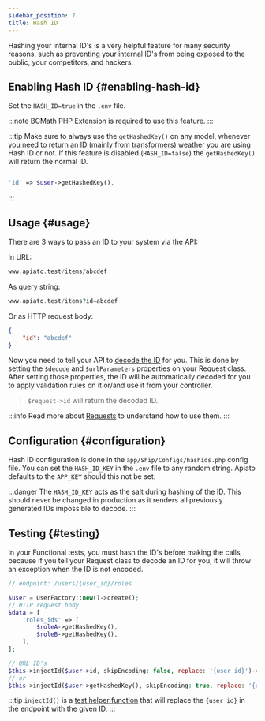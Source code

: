 ```yaml
---
sidebar_position: 7
title: Hash ID
---
```


Hashing your internal ID's is a very helpful feature for many security reasons,
such as preventing your internal ID's from being exposed to the public, your competitors, and hackers.

## Enabling Hash ID {#enabling-hash-id}

Set the `HASH_ID=true` in the `.env` file.

:::note
BCMath PHP Extension is required to use this feature.
:::

:::tip
Make sure to always use the `getHashedKey()` on any model,
whenever you need to return an ID (mainly from [transformers](../components/main-components/transformers))
weather you are using Hash ID or not.
If this feature is disabled (`HASH_ID=false`) the `getHashedKey()` will return the normal ID.

```php

'id' => $user->getHashedKey(),

```
:::

## Usage {#usage}

There are 3 ways to pass an ID to your system via the API:

In URL:
  
```php
www.apiato.test/items/abcdef
```

As query string:
    
```php
www.apiato.test/items?id=abcdef
```

Or as HTTP request body:
    
```json
{
    "id": "abcdef"
}
```
Now you need to tell your API to [decode the ID](../components/main-components/requests#request-properties) for you.
This is done by setting the `$decode` and `$urlParameters` properties on your Request class.
After setting those properties,
the ID will be automatically decoded for you to apply validation rules on it or/and use it from your controller.
> `$request->id` will return the decoded ID.

:::info
Read more about [Requests](../components/main-components/requests) to understand how to use them.
:::

## Configuration {#configuration}

Hash ID configuration is done in the `app/Ship/Configs/hashids.php` config file.
You can set the `HASH_ID_KEY` in the `.env` file to any random string.
Apiato defaults to the `APP_KEY` should this not be set.

:::danger
The `HASH_ID_KEY` acts as the salt during hashing of the ID. This should never be changed in production
as it renders all previously generated IDs impossible to decode.
:::

## Testing {#testing}

In your Functional tests, you must hash the ID's before making the calls,
because if you tell your Request class to decode an ID for you, it will throw an exception when the ID is not encoded.

```php
// endpoint: /users/{user_id}/roles

$user = UserFactory::new()->create();
// HTTP request body
$data = [
    'roles_ids' => [
        $roleA->getHashedKey(),
        $roleB->getHashedKey(),
    ],
];

// URL ID's
$this->injectId($user->id, skipEncoding: false, replace: '{user_id}')->makeCall($data);
// or
$this->injectId($user->getHashedKey(), skipEncoding: true, replace: '{user_id}')->makeCall($data);
```

:::tip
`injectId()` is a [test helper function](../testing.md)
that will replace the `{user_id}` in the endpoint with the given ID.
:::
